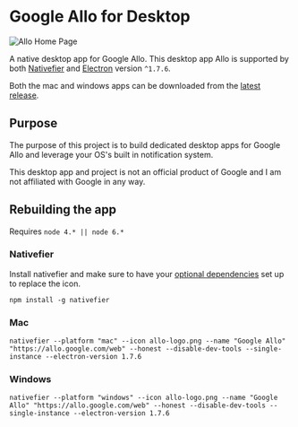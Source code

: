 # Google Allo for Desktop

![Allo Home Page](http://i.imgur.com/5g1VU3S.png)

A native desktop app for Google Allo. This desktop app Allo is supported by both [Nativefier](https://github.com/jiahaog/nativefier) and [Electron](https://github.com/electron/electron) version `^1.7.6`.

Both the mac and windows apps can be downloaded from the [latest release](https://github.com/kelyvin/Google-Allo-Desktop-App/releases).

## Purpose
The purpose of this project is to build dedicated desktop apps for Google Allo and leverage your OS's built in notification system.

This desktop app and project is not an official product of Google and I am not affiliated with Google in any way.

## Rebuilding the app
Requires `node 4.* || node 6.*`

### Nativefier
Install nativefier and make sure to have your [optional dependencies](https://github.com/jiahaog/nativefier#optional-dependencies) set up to replace the icon.
```
npm install -g nativefier
```

### Mac
```
nativefier --platform "mac" --icon allo-logo.png --name "Google Allo" "https://allo.google.com/web" --honest --disable-dev-tools --single-instance --electron-version 1.7.6
```

### Windows
```
nativefier --platform "windows" --icon allo-logo.png --name "Google Allo" "https://allo.google.com/web" --honest --disable-dev-tools --single-instance --electron-version 1.7.6
```
